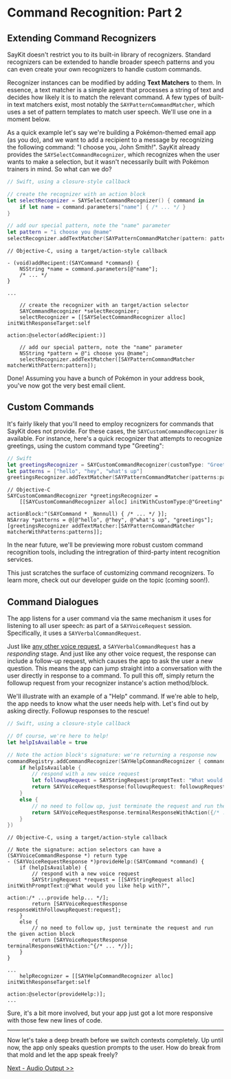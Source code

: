 # Command Recognition: Part 2

## Extending Command Recognizers

SayKit doesn't restrict you to its built-in library of recognizers. Standard recognizers can be extended to handle broader speech patterns and you can even create your own recognizers to handle custom commands.

Recognizer instances can be modified by adding **Text Matchers** to them. In essence, a text matcher is a simple agent that processes a string of text and decides how likely it is to match the relevant command. A few types of built-in text matchers exist, most notably the `SAYPatternCommandMatcher`, which uses a set of pattern templates to match user speech. We'll use one in a moment below.

As a quick example let's say we're building a Pokémon-themed email app (as you do), and we want to add a recipient to a message by recognizing the following command: "I choose you, John Smith!". SayKit already provides the `SAYSelectCommandRecognizer`, which recognizes when the user wants to make a selection, but it wasn't necessarily built with Pokémon trainers in mind. So what can we do?

````swift
// Swift, using a closure-style callback

// create the recognizer with an action block
let selectRecognizer = SAYSelectCommandRecognizer() { command in
	if let name = command.parameters["name"] { /* ... */ }
}

// add our special pattern, note the "name" parameter
let pattern = "i choose you @name"
selectRecognizer.addTextMatcher(SAYPatternCommandMatcher(pattern: pattern))
````

````objc
// Objective-C, using a target/action-style callback

- (void)addRecipent:(SAYCommand *command) {
	NSString *name = command.parameters[@"name"];
	/* ... */
}

...

	// create the recognizer with an target/action selector
	SAYCommandRecognizer *selectRecognizer;
	selectRecognizer = [[SAYSelectCommandRecognizer alloc] initWithResponseTarget:self 
                                                                           action:@selector(addRecipient:)]
	
	// add our special pattern, note the "name" parameter
	NSString *pattern = @"i choose you @name";
	selectRecognizer.addTextMatcher([SAYPatternCommandMatcher matcherWithPattern:pattern]);
````

Done! Assuming you have a bunch of Pokémon in your address book, you've now got the very best email client.

## Custom Commands

It's fairly likely that you'll need to employ recognizers for commands that SayKit does not provide. For these cases, the `SAYCustomCommandRecognizer` is available. For instance, here's a quick recognizer that attempts to recognize greetings, using the custom command type "Greeting":

```Swift
// Swift
let greetingsRecognizer = SAYCustomCommandRecognizer(customType: "Greeting") { cmd in /* ... */ }
let patterns = ["hello", "hey", "what's up"]
greetingsRecognizer.addTextMatcher(SAYPatternCommandMatcher(patterns:patterns))
```

```objc
// Objective-C
SAYCustomCommandRecognizer *greetingsRecognizer = 
	[[SAYCustomCommandRecognizer alloc] initWithCustomType:@"Greeting"
				                                actionBlock:^(SAYCommand * _Nonnull) { /* ... */ }];
NSArray *patterns = @[@"hello", @"hey", @"what's up", "greetings"];
[greetingsRecognizer addTextMatcher:[SAYPatternCommandMatcher matcherWithPatterns:patterns]];
```

In the near future, we'll be previewing more robust custom command recognition tools, including the intregration of third-party intent recognition services.

This just scratches the surface of customizing command recognizers. To learn more, check out our developer guide on the topic (coming soon!).

## Command Dialogues

The app listens for a user command via the same mechanism it uses for listening to all user speech: as part of a `SAYVoiceRequest` session. Specifically, it uses a `SAYVerbalCommandRequest`.

Just like [any other voice request](./02-voice-requests.md#voice-request-flow), a `SAYVerbalCommandRequest` has a *responding* stage. And just like any other voice request, the response can include a follow-up request, which causes the app to ask the user a new question. This means the app can jump straight into a conversation with the user directly in response to a command. To pull this off, simply return the followup request from your recognizer instance's action method/block.

We'll illustrate with an example of a "Help" command. If we're able to help, the app needs to know what the user needs help with. Let's find out by asking directly. Followup responses to the rescue!

````swift
// Swift, using a closure-style callback

// Of course, we're here to help!
let helpIsAvailable = true

// Note the action block's signature: we're returning a response now
commandRegistry.addCommandRecognizer(SAYHelpCommandRecognizer { command -> SAYVoiceRequestResponse in
    if helpIsAvailable {
        // respond with a new voice request
        let followupRequest = SAYStringRequest(promptText: "What would you like help with?", action: {/* ...provide help... */}
        return SAYVoiceRequestResponse(followupRequest: followupRequest)
    }
    else {
        // no need to follow up, just terminate the request and run the given action block
        return SAYVoiceRequestResponse.terminalResponseWithAction({/* ... */})
    }
})
````

````objc
// Objective-C, using a target/action-style callback

// Note the signature: action selectors can have a (SAYVoiceCommandResponse *) return type
- (SAYVoiceRequestResponse *)provideHelp:(SAYCommand *command) {
	if (helpIsAvailable) {
        // respond with a new voice request
		SAYStringRequest *request = [[SAYStringRequest alloc] initWithPromptText:@"What would you like help with?",
									  									  action:/* ...provide help... */]; 
		return [SAYVoiceRequestResponse responseWithFollowupRequest:request];
	}
	else {
		// no need to follow up, just terminate the request and run the given action block
		return [SAYVoiceRequestResponse terminalResponseWithAction:^{/* ... */}];
	}
}

...
	helpRecognizer = [[SAYHelpCommandRecognizer alloc] initWithResponseTarget:self 
                                                                           action:@selector(provideHelp:)];
...
````

Sure, it's a bit more involved, but your app just got a lot more responsive with those few new lines of code.

---

Now let's take a deep breath before we switch contexts completely. Up until now, the app only speaks question prompts to the user. How do break from that mold and let the app speak freely?

[Next - Audio Output >>](./05-audio-output.md)

